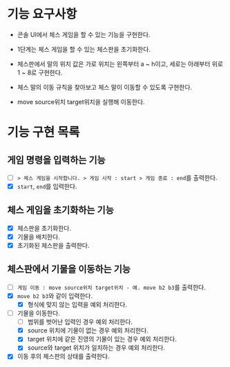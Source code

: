 # 기능 요구사항

- 콘솔 UI에서 체스 게임을 할 수 있는 기능을 구현한다.
- 1단계는 체스 게임을 할 수 있는 체스판을 초기화한다.
- 체스판에서 말의 위치 값은 가로 위치는 왼쪽부터 a ~ h이고, 세로는 아래부터 위로 1 ~ 8로 구현한다.

- 체스 말의 이동 규칙을 찾아보고 체스 말이 이동할 수 있도록 구현한다.
- move source위치 target위치을 실행해 이동한다.

# 기능 구현 목록

## 게임 명령을 입력하는 기능

- [ ] `> 체스 게임을 시작합니다. > 게임 시작 : start > 게임 종료 : end`를 출력한다.
- [x] `start`, `end`를 입력한다.

## 체스 게임을 초기화하는 기능

- [x] 체스판을 초기화한다.
- [x] 기물을 배치한다.
- [x] 초기화된 체스판을 출력한다.

## 체스판에서 기물을 이동하는 기능

- [ ] `게임 이동 : move source위치 target위치 - 예. move b2 b3`를 출력한다.
- [x] `move b2 b3`와 같이 입력한다.
    - [x] 형식에 맞지 않는 입력을 예외 처리한다.
- [ ] 기물을 이동한다.
    - [ ] 범위를 벗어난 입력인 경우 예외 처리한다.
    - [x] source 위치에 기물이 없는 경우 예외 처리한다.
    - [x] target 위치에 같은 진영의 기물이 있는 경우 예외 처리한다.
    - [x] source와 target 위치가 일치하는 경우 예외 처리한다.
- [x] 이동 후의 체스판의 상태를 출력한다.
